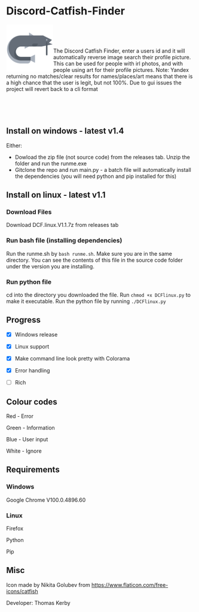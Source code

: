 # Discord-Catfish-Finder

<img align="left" src="https://raw.githubusercontent.com/TXOG/Discord-Catfish-Finder/v1.0/icon.png?token=GHSAT0AAAAAABRCO3SU6BKN36NRLPCPCWJUYPWP57Q" width=25% height=25%>

𝅳 𝅳 𝅳 𝅳 𝅳 𝅳 𝅳 𝅳 𝅳 𝅳 𝅳 𝅳 𝅳 𝅳 𝅳 𝅳 𝅳 𝅳 𝅳 𝅳 𝅳 𝅳 𝅳 𝅳 𝅳 𝅳 𝅳 𝅳 𝅳 𝅳 

𝅳 𝅳 𝅳 𝅳 𝅳 𝅳 𝅳 𝅳 𝅳 𝅳 𝅳 𝅳 𝅳 𝅳 𝅳 𝅳 𝅳 𝅳 𝅳 𝅳 𝅳 𝅳 𝅳 𝅳 𝅳 𝅳 𝅳 𝅳 𝅳 𝅳 
𝅳 𝅳 𝅳 𝅳 𝅳 𝅳 𝅳 𝅳 𝅳 𝅳 𝅳 𝅳 𝅳 𝅳 𝅳 𝅳 𝅳 𝅳 𝅳 𝅳 𝅳 𝅳 𝅳 𝅳 𝅳 𝅳 𝅳 𝅳 𝅳 𝅳 
𝅳 𝅳 𝅳 𝅳 𝅳 𝅳 𝅳 𝅳 𝅳 𝅳 𝅳 𝅳 𝅳 𝅳 𝅳 𝅳 𝅳 𝅳 𝅳 𝅳 𝅳 𝅳 𝅳 𝅳 𝅳 𝅳 𝅳 𝅳 𝅳 𝅳 

The Discord Catfish Finder, enter a users id and it will automatically reverse image search their profile picture. This can be used for people with irl photos, and with people using art for their profile pictures. Note: Yandex returning no matches/clear results for names/places/art means that there is a high chance that the user is legit, but not 100%. Due to gui issues the project will revert back to a cli format
 𝅳 𝅳 𝅳 𝅳 𝅳 𝅳 𝅳 𝅳 𝅳 𝅳 𝅳 𝅳 𝅳 𝅳 𝅳 𝅳 𝅳 𝅳 𝅳 𝅳 𝅳 𝅳 𝅳 𝅳 𝅳 𝅳 𝅳 𝅳 𝅳 𝅳 𝅳 𝅳 𝅳 𝅳 𝅳 𝅳 𝅳 
𝅳 𝅳 𝅳 𝅳 𝅳 𝅳 𝅳 𝅳 𝅳 𝅳 𝅳 𝅳 𝅳 𝅳 𝅳 𝅳 𝅳 𝅳 𝅳 𝅳 𝅳 𝅳 𝅳 𝅳 𝅳 𝅳 𝅳 𝅳 𝅳

𝅳 𝅳 𝅳 𝅳 𝅳 𝅳 𝅳 𝅳 𝅳 𝅳 𝅳 𝅳 𝅳 𝅳 𝅳 𝅳 𝅳 𝅳 𝅳 𝅳 𝅳 𝅳 𝅳 𝅳 𝅳 𝅳 𝅳 𝅳 𝅳 𝅳 

𝅳 𝅳 𝅳 𝅳 𝅳 𝅳 𝅳 𝅳 𝅳 𝅳 𝅳 𝅳 𝅳 𝅳 𝅳 𝅳 𝅳 𝅳 𝅳 𝅳 𝅳 𝅳 𝅳 𝅳 𝅳 𝅳 𝅳 𝅳 𝅳 𝅳 

## Install on windows - latest v1.4

Either:
* Dowload the zip file (not source code) from the releases tab. Unzip the folder and run the runme.exe
* Gitclone the repo and run main.py - a batch file will automatically install the dependencies (you will need python and pip installed for this)

## Install on linux - latest v1.1

### Download Files

Download DCF.linux.V1.1.7z from releases tab

### Run bash file (installing dependencies)

Run the runme.sh by `bash runme.sh`. Make sure you are in the same directory. You can see the contents of this file in the source code folder under the version you are installing.

### Run python file

cd into the directory you downloaded the file. Run `chmod +x DCFlinux.py` to make it executable. Run the python file by running `./DCFlinux.py`

## Progress

- [x] Windows release
- [x] Linux support
- [x] Make command line look pretty with Colorama
- [x] Error handling
- [ ] Rich


## Colour codes

Red - Error

Green - Information

Blue - User input

White - Ignore

## Requirements

### Windows

Google Chrome V100.0.4896.60

### Linux

Firefox

Python

Pip

## Misc

Icon made by Nikita Golubev from https://www.flaticon.com/free-icons/catfish

Developer: Thomas Kerby
